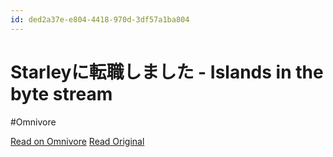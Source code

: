 ```yaml
---
id: ded2a37e-e804-4418-970d-3df57a1ba804
---
```


# Starleyに転職しました - Islands in the byte stream
#Omnivore

[Read on Omnivore](https://omnivore.app/me/starley-islands-in-the-byte-stream-19204021464)
[Read Original](https://gfx.hatenablog.com/entry/2024/09/17/093025)


